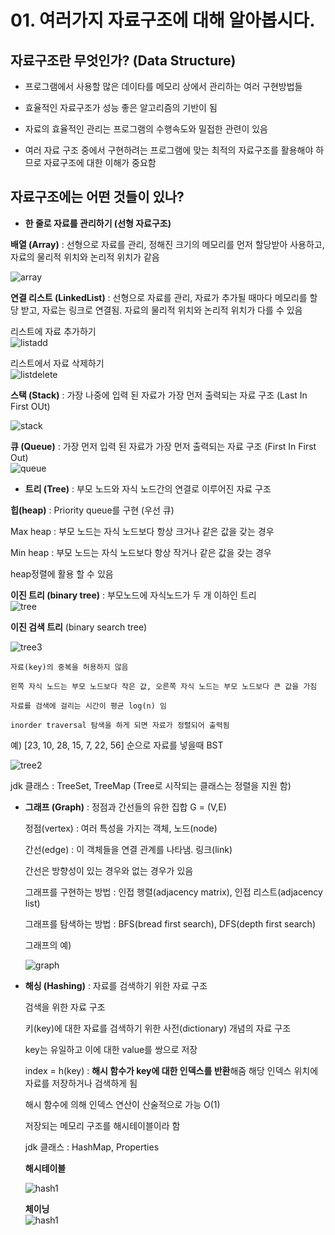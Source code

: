 # 01. 여러가지 자료구조에 대해 알아봅시다.

## 자료구조란 무엇인가? (Data Structure)

- 프로그램에서 사용할 많은 데이타를 메모리 상에서 관리하는 여러 구현방법들

- 효율적인 자료구조가 성능 좋은 알고리즘의 기반이 됨

- 자료의 효율적인 관리는 프로그램의 수행속도와 밀접한 관련이 있음

- 여러 자료 구조 중에서 구현하려는 프로그램에 맞는 최적의 자료구조를 활용해야 하므로 자료구조에 대한 이해가 중요함


## 자료구조에는 어떤 것들이 있나?

- **한 줄로 자료를 관리하기 (선형 자료구조)**

 **배열 (Array)**  : 선형으로 자료를 관리, 정해진 크기의 메모리를 먼저 할당받아 사용하고, 자료의 물리적 위치와 논리적 위치가 같음

![array](./img/array.png)

  **연결 리스트 (LinkedList)** : 선형으로 자료를 관리, 자료가 추가될 때마다 메모리를 할당 받고, 자료는 링크로 연결됨. 자료의 물리적 위치와 논리적 위치가 다를 수 있음

리스트에 자료 추가하기 <br>
![listadd](./img/listadd.png)

리스트에서 자료 삭제하기 <br>
![listdelete](./img/listdelete.png)

  **스택 (Stack)** : 가장 나중에 입력 된 자료가 가장 먼저 출력되는 자료 구조 (Last In First OUt) <br>

![stack](./img/stack.png)

 **큐 (Queue)** :  가장 먼저 입력 된 자료가 가장 먼저 출력되는 자료 구조 (First In First Out) <br>
![queue](./img/queue.png)


- **트리 (Tree)** : 부모 노드와 자식 노드간의 연결로 이루어진 자료 구조 <br>

**힙(heap)** : Priority queue를 구현 (우선 큐) 

Max heap : 부모 노드는 자식 노드보다 항상 크거나 같은 값을 갖는 경우 

Min heap : 부모 노드는 자식 노드보다 항상 작거나 같은 값을 갖는 경우

heap정렬에 활용 할 수 있음

**이진 트리 (binary tree)** : 부모노드에 자식노드가 두 개 이하인 트리 <br>
![tree](./img/binary1.png)

**이진 검색 트리** (binary search tree) 
 
 ![tree3](./img/binary3.png)
 
    자료(key)의 중복을 허용하지 않음

    왼쪽 자식 노드는 부모 노드보다 작은 값, 오른쪽 자식 노드는 부모 노드보다 큰 값을 가짐

    자료를 검색에 걸리는 시간이 평균 log(n) 임

    inorder traversal 탐색을 하게 되면 자료가 정렬되어 출력됨 

  예) [23, 10, 28, 15, 7, 22, 56] 순으로 자료를 넣을때 BST <br>

  ![tree2](./img/binary2.png)

  jdk 클래스 : TreeSet, TreeMap (Tree로 시작되는 클래스는 정렬을 지원 함)


- **그래프 (Graph)** :  정점과 간선들의 유한 집합 G = (V,E)
    
    정점(vertex) : 여러 특성을 가지는 객체, 노드(node) 

    간선(edge) : 이 객체들을 연결 관계를 나타냄. 링크(link)

    간선은 방향성이 있는 경우와 없는 경우가 있음

    그래프를 구현하는 방법 : 인접 행렬(adjacency matrix), 인접 리스트(adjacency list)

    그래프를 탐색하는 방법 : BFS(bread first search), DFS(depth first search)
    
  그래프의 예) <br>

  ![graph](./img/graph.png)



- **해싱 (Hashing)** : 자료를 검색하기 위한 자료 구조

    검색을 위한 자료 구조

    키(key)에 대한 자료를 검색하기 위한 사전(dictionary) 개념의 자료 구조

    key는 유일하고 이에 대한 value를 쌍으로 저장

    index = h(key) : **해시 함수가 key에 대한 인덱스를 반환**해줌 해당 인덱스 위치에 자료를 저장하거나 검색하게 됨 

    해시 함수에 의해 인덱스 연산이 산술적으로 가능 O(1)

    저장되는 메모리 구조를 해시테이블이라 함

    jdk 클래스 : HashMap, Properties

  **해시테이블** <br>

  ![hash1](./img/hash.png)


  **체이닝** <br>
  ![hash1](./img/hash2.png)



  




